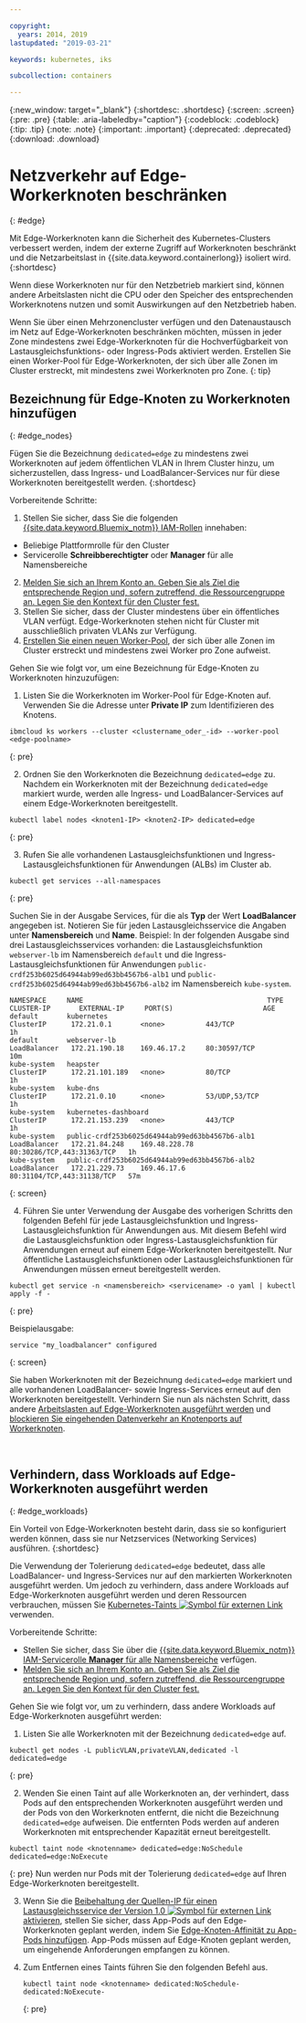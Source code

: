```yaml
---

copyright:
  years: 2014, 2019
lastupdated: "2019-03-21"

keywords: kubernetes, iks 

subcollection: containers

---
```


{:new_window: target="_blank"}
{:shortdesc: .shortdesc}
{:screen: .screen}
{:pre: .pre}
{:table: .aria-labeledby="caption"}
{:codeblock: .codeblock}
{:tip: .tip}
{:note: .note}
{:important: .important}
{:deprecated: .deprecated}
{:download: .download}



# Netzverkehr auf Edge-Workerknoten beschränken
{: #edge}

Mit Edge-Workerknoten kann die Sicherheit des Kubernetes-Clusters verbessert werden, indem der externe Zugriff auf Workerknoten beschränkt und die Netzarbeitslast in {{site.data.keyword.containerlong}} isoliert wird.
{:shortdesc}

Wenn diese Workerknoten nur für den Netzbetrieb markiert sind, können andere Arbeitslasten nicht die CPU oder den Speicher des entsprechenden Workerknotens nutzen und somit Auswirkungen auf den Netzbetrieb haben.

Wenn Sie über einen Mehrzonencluster verfügen und den Datenaustausch im Netz auf Edge-Workerknoten beschränken möchten, müssen in jeder Zone mindestens zwei Edge-Workerknoten für die Hochverfügbarkeit von Lastausgleichsfunktions- oder Ingress-Pods aktiviert werden. Erstellen Sie einen Worker-Pool für Edge-Workerknoten, der sich über alle Zonen im Cluster erstreckt, mit mindestens zwei Workerknoten pro Zone.
{: tip}

## Bezeichnung für Edge-Knoten zu Workerknoten hinzufügen
{: #edge_nodes}

Fügen Sie die Bezeichnung `dedicated=edge` zu mindestens zwei Workerknoten auf jedem öffentlichen VLAN in Ihrem Cluster hinzu, um sicherzustellen, dass Ingress- und LoadBalancer-Services nur für diese Workerknoten bereitgestellt werden.
{:shortdesc}

Vorbereitende Schritte:

1. Stellen Sie sicher, dass Sie die folgenden [{{site.data.keyword.Bluemix_notm}} IAM-Rollen](/docs/containers?topic=containers-users#platform) innehaben:
  * Beliebige Plattformrolle für den Cluster
  * Servicerolle **Schreibberechtigter** oder **Manager** für alle Namensbereiche
2. [Melden Sie sich an Ihrem Konto an. Geben Sie als Ziel die entsprechende Region und, sofern zutreffend, die Ressourcengruppe an. Legen Sie den Kontext für den Cluster fest.](/docs/containers?topic=containers-cs_cli_install#cs_cli_configure)
3. Stellen Sie sicher, dass der Cluster mindestens über ein öffentliches VLAN verfügt. Edge-Workerknoten stehen nicht für Cluster mit ausschließlich privaten VLANs zur Verfügung.
4. [Erstellen Sie einen neuen Worker-Pool](/docs/containers?topic=containers-clusters#add_pool), der sich über alle Zonen im Cluster erstreckt und mindestens zwei Worker pro Zone aufweist.

Gehen Sie wie folgt vor, um eine Bezeichnung für Edge-Knoten zu Workerknoten hinzuzufügen:

1. Listen Sie die Workerknoten im Worker-Pool für Edge-Knoten auf. Verwenden Sie die Adresse unter **Private IP** zum Identifizieren des Knotens.

  ```
  ibmcloud ks workers --cluster <clustername_oder_-id> --worker-pool <edge-poolname>
  ```
  {: pre}

2. Ordnen Sie den Workerknoten die Bezeichnung `dedicated=edge` zu. Nachdem ein Workerknoten mit der Bezeichnung `dedicated=edge` markiert wurde, werden alle Ingress- und LoadBalancer-Services auf einem Edge-Workerknoten bereitgestellt.

  ```
  kubectl label nodes <knoten1-IP> <knoten2-IP> dedicated=edge
  ```
  {: pre}

3. Rufen Sie alle vorhandenen Lastausgleichsfunktionen und Ingress-Lastausgleichsfunktionen für Anwendungen (ALBs) im Cluster ab.

  ```
  kubectl get services --all-namespaces
  ```
  {: pre}

  Suchen Sie in der Ausgabe Services, für die als **Typ** der Wert **LoadBalancer** angegeben ist. Notieren Sie für jeden Lastausgleichsservice die Angaben unter **Namensbereich** und **Name**. Beispiel: In der folgenden Ausgabe sind drei Lastausgleichsservices vorhanden: die Lastausgleichsfunktion `webserver-lb` im Namensbereich `default` und die Ingress-Lastausgleichsfunktionen für Anwendungen `public-crdf253b6025d64944ab99ed63bb4567b6-alb1` und `public-crdf253b6025d64944ab99ed63bb4567b6-alb2` im Namensbereich `kube-system`.

  ```
  NAMESPACE     NAME                                             TYPE           CLUSTER-IP       EXTERNAL-IP     PORT(S)                      AGE
  default       kubernetes                                       ClusterIP      172.21.0.1       <none>          443/TCP                      1h
  default       webserver-lb                                     LoadBalancer   172.21.190.18    169.46.17.2     80:30597/TCP                 10m
  kube-system   heapster                                         ClusterIP      172.21.101.189   <none>          80/TCP                       1h
  kube-system   kube-dns                                         ClusterIP      172.21.0.10      <none>          53/UDP,53/TCP                1h
  kube-system   kubernetes-dashboard                             ClusterIP      172.21.153.239   <none>          443/TCP                      1h
  kube-system   public-crdf253b6025d64944ab99ed63bb4567b6-alb1   LoadBalancer   172.21.84.248    169.48.228.78   80:30286/TCP,443:31363/TCP   1h
  kube-system   public-crdf253b6025d64944ab99ed63bb4567b6-alb2   LoadBalancer   172.21.229.73    169.46.17.6     80:31104/TCP,443:31138/TCP   57m
  ```
  {: screen}

4. Führen Sie unter Verwendung der Ausgabe des vorherigen Schritts den folgenden Befehl für jede Lastausgleichsfunktion und Ingress-Lastausgleichsfunktion für Anwendungen aus. Mit diesem Befehl wird die Lastausgleichsfunktion oder Ingress-Lastausgleichsfunktion für Anwendungen erneut auf einem Edge-Workerknoten bereitgestellt. Nur öffentliche Lastausgleichsfunktionen oder Lastausgleichsfunktionen für Anwendungen müssen erneut bereitgestellt werden.

  ```
  kubectl get service -n <namensbereich> <servicename> -o yaml | kubectl apply -f -
  ```
  {: pre}

  Beispielausgabe:

  ```
  service "my_loadbalancer" configured
  ```
  {: screen}

Sie haben Workerknoten mit der Bezeichnung `dedicated=edge` markiert und alle vorhandenen LoadBalancer- sowie Ingress-Services erneut auf den Workerknoten bereitgestellt. Verhindern Sie nun als nächsten Schritt, dass andere [Arbeitslasten auf Edge-Workerknoten ausgeführt werden](#edge_workloads) und [blockieren Sie eingehenden Datenverkehr an Knotenports auf Workerknoten](/docs/containers?topic=containers-network_policies#block_ingress).

<br />


## Verhindern, dass Workloads auf Edge-Workerknoten ausgeführt werden
{: #edge_workloads}

Ein Vorteil von Edge-Workerknoten besteht darin, dass sie so konfiguriert werden können, dass sie nur Netzservices (Networking Services) ausführen.
{:shortdesc}

Die Verwendung der Tolerierung `dedicated=edge` bedeutet, dass alle LoadBalancer- und Ingress-Services nur auf den markierten Workerknoten ausgeführt werden. Um jedoch zu verhindern, dass andere Workloads auf Edge-Workerknoten ausgeführt werden und deren Ressourcen verbrauchen, müssen Sie [Kubernetes-Taints ![Symbol für externen Link](../icons/launch-glyph.svg "Symbol für externen Link")](https://kubernetes.io/docs/concepts/configuration/taint-and-toleration/) verwenden.

Vorbereitende Schritte:
- Stellen Sie sicher, dass Sie über die [{{site.data.keyword.Bluemix_notm}} IAM-Servicerolle **Manager** für alle Namensbereiche](/docs/containers?topic=containers-users#platform) verfügen.
- [Melden Sie sich an Ihrem Konto an. Geben Sie als Ziel die entsprechende Region und, sofern zutreffend, die Ressourcengruppe an. Legen Sie den Kontext für den Cluster fest.](/docs/containers?topic=containers-cs_cli_install#cs_cli_configure)

Gehen Sie wie folgt vor, um zu verhindern, dass andere Workloads auf Edge-Workerknoten ausgeführt werden:

1. Listen Sie alle Workerknoten mit der Bezeichnung `dedicated=edge` auf.

  ```
  kubectl get nodes -L publicVLAN,privateVLAN,dedicated -l dedicated=edge
  ```
  {: pre}

2. Wenden Sie einen Taint auf alle Workerknoten an, der verhindert, dass Pods auf den entsprechenden Workerknoten ausgeführt werden und der Pods von den Workerknoten entfernt, die nicht die Bezeichnung `dedicated=edge` aufweisen. Die entfernten Pods werden auf anderen Workerknoten mit entsprechender Kapazität erneut bereitgestellt.

  ```
  kubectl taint node <knotenname> dedicated=edge:NoSchedule dedicated=edge:NoExecute
  ```
  {: pre}
  Nun werden nur Pods mit der Tolerierung `dedicated=edge` auf Ihren Edge-Workerknoten bereitgestellt.

3. Wenn Sie die [Beibehaltung der Quellen-IP für einen Lastausgleichsservice der Version 1.0 ![Symbol für externen Link](../icons/launch-glyph.svg "Symbol für externen Link") aktivieren](https://kubernetes.io/docs/tutorials/services/source-ip/#source-ip-for-services-with-typeloadbalancer), stellen Sie sicher, dass App-Pods auf den Edge-Workerknoten geplant werden, indem Sie [Edge-Knoten-Affinität zu App-Pods hinzufügen](/docs/containers?topic=containers-loadbalancer#edge_nodes). App-Pods müssen auf Edge-Knoten geplant werden, um eingehende Anforderungen empfangen zu können.

4. Zum Entfernen eines Taints führen Sie den folgenden Befehl aus.
    ```
    kubectl taint node <knotenname> dedicated:NoSchedule- dedicated:NoExecute-
    ```
    {: pre}

